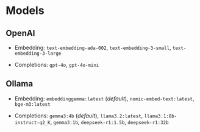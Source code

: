 # Models

## OpenAI

- Embedding: `text-embedding-ada-002`, `text-embedding-3-small`, `text-embedding-3-large`

- Completions: `gpt-4o`, `gpt-4o-mini`

## Ollama

- Embedding: `embeddinggemma:latest` (*default*), `nomic-embed-text:latest`, `bge-m3:latest`

- Completions: `gemma3:4b` (*default*), `llama3.2:latest`, `llama3.1:8b-instruct-q2_K`, `gemma3:1b`, `deepseek-r1:1.5b`, `deepseek-r1:32b`